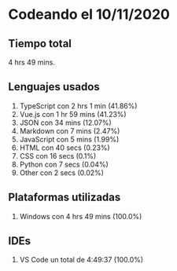# Codeando el 10/11/2020

## Tiempo total
4 hrs 49 mins.

## Lenguajes usados
1. TypeScript con 2 hrs 1 min (41.86%)
1. Vue.js con 1 hr 59 mins (41.23%)
1. JSON con 34 mins (12.07%)
1. Markdown con 7 mins (2.47%)
1. JavaScript con 5 mins (1.99%)
1. HTML con 40 secs (0.23%)
1. CSS con 16 secs (0.1%)
1. Python con 7 secs (0.04%)
1. Other con 2 secs (0.02%)

## Plataformas utilizadas
1. Windows con 4 hrs 49 mins (100.0%)

## IDEs
1. VS Code un total de 4:49:37 (100.0%)

